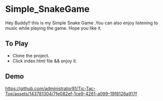 # Simple_SnakeGame
Hey Buddy!! this is my Simple Snake Game .You can also enjoy listening to music while playing the game. Hope you like it.

## To Play
- Clone the project.
- Click index.html file && enjoy it.

## Demo
https://github.com/administrator91/Tic-Tac-Toe/assets/143781304/7fe082ef-1ce9-4261-a099-19f8126a917f

